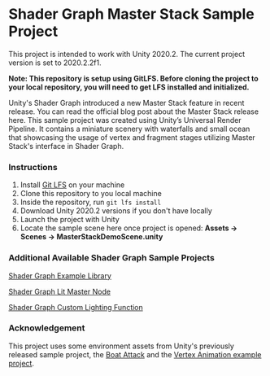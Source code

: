 # Shader Graph Master Stack Sample Project

This project is intended to work with Unity 2020.2. The current project version is set to 2020.2.2f1. 

**Note: This repository is setup using GitLFS. Before cloning the project to your local repository, you will need to get LFS installed and initialized.** 

Unity's Shader Graph introduced a new Master Stack feature in recent release. You can read the official blog post about the Master Stack release here. This sample project was created using Unity’s Universal Render Pipeline. It contains a miniature scenery with waterfalls and small ocean that showcasing the usage of vertex and fragment stages utilizing Master Stack's interface in Shader Graph. 

### Instructions

1. Install [Git LFS](https://git-lfs.github.com/) on your machine
2. Clone this repository to you local machine
3. Inside the repository, run `git lfs install` 
4. Download Unity 2020.2 versions if you don't have locally
5. Launch the project with Unity
6. Locate the sample scene here once project is opened: **Assets -> Scenes -> MasterStackDemoScene.unity**

### Additional Available Shader Graph Sample Projects

[Shader Graph Example Library](https://github.com/UnityTechnologies/ShaderGraph_ExampleLibrary)

[Shader Graph Lit Master Node](https://github.com/Unity-Technologies/ShaderGraphFeatureDemo_LitMasterNode)

[Shader Graph Custom Lighting Function](https://github.com/Unity-Technologies/ShaderGraphFeatureDemo_LitMasterNode)

### Acknowledgement

This project uses some environment assets from Unity's previously released sample project, the [Boat Attack](https://github.com/Unity-Technologies/BoatAttack) and the [Vertex Animation example project](https://blogs.unity3d.com/2018/10/05/art-that-moves-creating-animated-materials-with-shader-graph/). 
